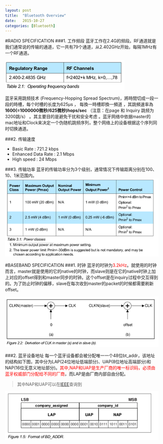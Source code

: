 ```yaml
---
layout: post
title:  "Bluetooth Overview"
date:   2015-10-27
categories: [Bluetooth]
---
```


#RADIO SPECIFICATION
###1. 工作频段
蓝牙工作在2.4G的频段。RF通道就是我们通常说的传输的通道，它一共有79个通道，从2.402GHz开始，每隔1MHz有一个RF通道。


![bt band](/picture/bt_band.png)


蓝牙采用跳频技术 (Frequency-Hopping Spread Spectrum)，將時間切成一段一段的時槽，每个时槽的长度为625μs ， 每換一時槽即換一頻道 ，其跳頻速率為**1600(=1000000微秒/625微秒)hops/sec** （注意：在page 和 Inquiry 跳频为 3200跳/s） 。其主要目的是避免干扰和安全考虑 。蓝牙网络中依据master的mac地址和Clock来决定一个伪随机跳频序列，整个网络上的设备根据这个序列同时切换通道。

###2. 传输速度
* Basic Rate : 721.2 kbps
* Enhanced Data Rate : 2.1 Mbps
* High speed : 24 Mbps

###3. 传输功率
蓝牙的传输功率分为3个级别，通常情况下传输距离分别在100、10、1米范围内。
![bt_power_class](/picture/bt_power_class.png)

#BASEBAND SPECIFICATION
###1. 时钟
蓝牙的时钟为<font color=red>3.2kHz</font>。就使用的时钟而言，master就是使用的它的native的时钟，而slave则是在它的native时钟上加上对应的offset得到和master同步的时钟。这个offset是在inquiry过程中交互得到的。为了防止时钟的偏移，slave在每次收到master的packet的时候都需要刷新offset。

![bt_clock](/picture/bt_clock.png)

###2. 蓝牙设备地址
每一个蓝牙设备都会被分配唯一一个48位bt_addr，该地址的结构如下图，其中分为LAP(24位地址低端部分)、UAP(8位地址高端部分)和NAP(16位无意义地址部分)。<font color=red>其中,NAP和UAP是生产厂商的唯一标识码，必须由蓝牙权威部门分配给不同的厂商</font>，而LAP是由厂商内部自由分配。
>其中NAP和UAP可以在[IEEE](http://standards-oui.ieee.org/oui.txt)查询到

![bt_addr](/picture/bt_addr.png)


